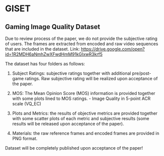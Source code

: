 # GISET
## Gaming Image Quality Dataset
 

Due to review process of the paper, we do not provide the subjective rating of users. The frames are extracted from encoded and raw video sequences that are included in the dataset. 
Link:
https://drive.google.com/open?id=1R2MDH6aNmhZwXFwdHmM91kGIxwR3krf5

The dataset has four folders as follows:

1.	Subject Ratings: subjective ratings together with additional pre/post-game ratings. Raw subjective rating will be realized upon acceptance of the paper. 

2.	MOS: The Mean Opinion Score (MOS) information is provided together with some plots lined to MOS ratings.   - Image Quality in 5-point ACR scale (VQ_EC)
 

3.	Plots and Metrics: the results of objective metrics are provided together with some scatter plots of each metric and subjective results (some results will be released upon acceptance of the paper).

4.	Materials: the raw reference frames and encoded frames are provided in PNG format.


Dataset will be completely published upon acceptance of the paper!


